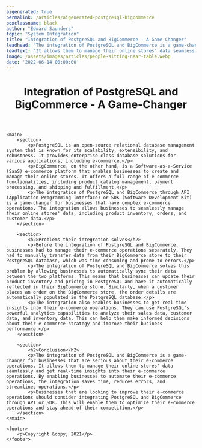 ```yaml
---
aigenerated: true
permalink: /articles/aigenerated-postgresql-bigcommerce
boxclassname: black
author: "Edward Saunders"
topic: "System Integration"
title: "Integration of PostgreSQL and BigCommerce - A Game-Changer"
leadhead: "The integration of PostgreSQL and BigCommerce is a game-changer for businesses that are serious about their e-commerce operations"
leadtext: "It allows them to manage their online stores' data seamlessly and get real-time insights into their e-commerce operations. By enabling businesses to automate their e-commerce operations, the integration saves time, reduces errors, and streamlines operations."
image: /assets/images/articles/people-sitting-near-table.webp
date: '2022-06-14 00:00:00'
---
```

<div class="arttext">	<header>
		<h1>Integration of PostgreSQL and BigCommerce - A Game-Changer</h1>
	</header>

	<main>
		<section>
			<p>PostgreSQL is an open-source relational database management system that is known for its scalability, extensibility, and robustness. It provides enterprise-class database solutions for various applications, including e-commerce.</p>
			<p>BigCommerce, on the other hand, is a Software-as-a-Service (SaaS) e-commerce platform that enables businesses to create and manage their online stores. It offers a full range of e-commerce functionalities, including product catalog management, payment processing, and shipping and fulfillment.</p>
			<p>The integration of PostgreSQL and BigCommerce through API (Application Programming Interface) or SDK (Software Development Kit) is a game-changer for businesses that have complex e-commerce operations. The integration allows businesses to seamlessly manage their online stores' data, including product inventory, orders, and customer data.</p>
		</section>

		<section>
			<h2>Problems their integration solves</h2>
			<p>Before the integration of PostgreSQL and BigCommerce, businesses had to manage their e-commerce operations separately. They had to manually transfer data from their BigCommerce store to their PostgreSQL database, which was time-consuming and prone to errors.</p>
			<p>The integration of PostgreSQL and BigCommerce solves this problem by allowing businesses to automatically sync their data between the two platforms. This means that businesses can update their product inventory and pricing in PostgreSQL and have it automatically reflected in their BigCommerce store. Similarly, when a customer places an order on the BigCommerce store, the order details are automatically populated in the PostgreSQL database.</p>
			<p>The integration also enables businesses to get real-time insights into their e-commerce operations. They can use PostgreSQL's powerful analytics capabilities to analyze their sales data, customer data, and inventory data. This can help them make informed decisions about their e-commerce strategy and improve their business performance.</p>
		</section>

		<section>
			<h2>Conclusion</h2>
			<p>The integration of PostgreSQL and BigCommerce is a game-changer for businesses that are serious about their e-commerce operations. It allows them to manage their online stores' data seamlessly and get real-time insights into their e-commerce operations. By enabling businesses to automate their e-commerce operations, the integration saves time, reduces errors, and streamlines operations.</p>
			<p>Businesses that are looking to improve their e-commerce operations should consider integrating PostgreSQL and BigCommerce through API or SDK. This will enable them to optimize their e-commerce operations and stay ahead of their competition.</p>
		</section>
	</main>

	<footer>
		<p>Copyright &copy; 2021</p>
	</footer>
</div>